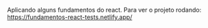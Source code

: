 Aplicando alguns fundamentos do react. Para ver o projeto rodando: https://fundamentos-react-tests.netlify.app/
